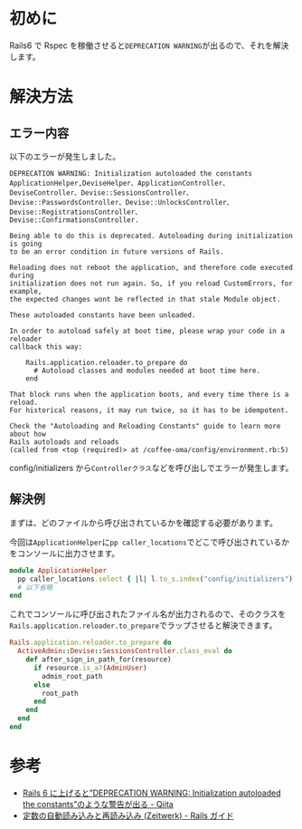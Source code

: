 <!--
title:   【Rails6】Initialization autoloaded the constants ApplicationHelper を解消する
tags:    Rails,Ruby,Zeitwerk
id:      2807ab0fc622477378de
private: false
-->


# 初めに

Rails6 で Rspec を稼働させると`DEPRECATION WARNING`が出るので、それを解決します。

# 解決方法

## エラー内容

以下のエラーが発生しました。

```console
DEPRECATION WARNING: Initialization autoloaded the constants ApplicationHelper,DeviseHelper、ApplicationController、
DeviseController、Devise::SessionsController、Devise::PasswordsController、Devise::UnlocksController、Devise::RegistrationsController、
Devise::ConfirmationsController.

Being able to do this is deprecated. Autoloading during initialization is going
to be an error condition in future versions of Rails.

Reloading does not reboot the application, and therefore code executed during
initialization does not run again. So, if you reload CustomErrors, for example,
the expected changes wont be reflected in that stale Module object.

These autoloaded constants have been unloaded.

In order to autoload safely at boot time, please wrap your code in a reloader
callback this way:

    Rails.application.reloader.to_prepare do
      # Autoload classes and modules needed at boot time here.
    end

That block runs when the application boots, and every time there is a reload.
For historical reasons, it may run twice, so it has to be idempotent.

Check the "Autoloading and Reloading Constants" guide to learn more about how
Rails autoloads and reloads
(called from <top (required)> at /coffee-oma/config/environment.rb:5)

```

config/initializers から`Controllerクラス`などを呼び出しでエラーが発生します。

## 解決例

まずは、どのファイルから呼び出されているかを確認する必要があります。

今回は`ApplicationHelper`に`pp caller_locations`でどこで呼び出されているかをコンソールに出力させます。

```ruby:application_helper.rb
module ApplicationHelper
  pp caller_locations.select { |l| l.to_s.index("config/initializers") }
  # 以下省略
end
```

これでコンソールに呼び出されたファイル名が出力されるので、そのクラスを`Rails.application.reloader.to_prepare`でラップさせると解決できます。

```ruby:config/initializers/devise.rb
Rails.application.reloader.to_prepare do
  ActiveAdmin::Devise::SessionsController.class_eval do
    def after_sign_in_path_for(resource)
      if resource.is_a?(AdminUser)
        admin_root_path
      else
        root_path
      end
    end
  end
end
```

# 参考

- [Rails 6 に上げると”DEPRECATION WARNING: Initialization autoloaded the constants”のような警告が出る - Qiita](https://qiita.com/jnchito/items/b8f40e7fe82b07bc3de8)
- [定数の自動読み込みと再読み込み (Zeitwerk) - Rails ガイド](https://railsguides.jp/autoloading_and_reloading_constants.html)